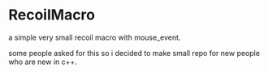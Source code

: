 # RecoilMacro


a simple very small recoil macro with mouse_event.


some people asked for this so i decided to make small repo for new people who are new in c++.
